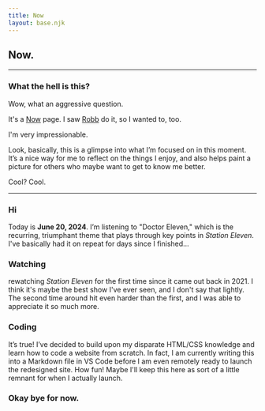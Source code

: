 ```yaml
---
title: Now
layout: base.njk
---
```


## Now.
---

### What the hell is this?
Wow, what an aggressive question.

It's a [Now](https://nownownow.com/about) page. I saw [Robb](https://rknight.me/now/) do it, so I wanted to, too.

I'm very impressionable.

Look, basically, this is a glimpse into what I’m focused on in this moment. It’s a nice way for me to reflect on the things I enjoy, and also helps paint a picture for others who maybe want to get to know me better.

Cool? Cool.

---


### Hi

Today is **June 20, 2024**. I’m listening to "Doctor Eleven," which is the recurring, triumphant theme that plays through key points in *Station Eleven*. I've basically had it on repeat for days since I finished...

### Watching

rewatching *Station Eleven* for the first time since it came out back in 2021. I think it's maybe the best show I've ever seen, and I don't say that lightly. The second time around hit even harder than the first, and I was able to appreciate it so much more.

### Coding

It’s true! I’ve decided to build upon my disparate HTML/CSS knowledge and learn how to code a website from scratch. In fact, I am currently writing this into a Markdown file in VS Code before I am even remotely ready to launch the redesigned site. How fun! Maybe I'll keep this here as sort of a little remnant for when I actually launch.

### Okay bye for now.


